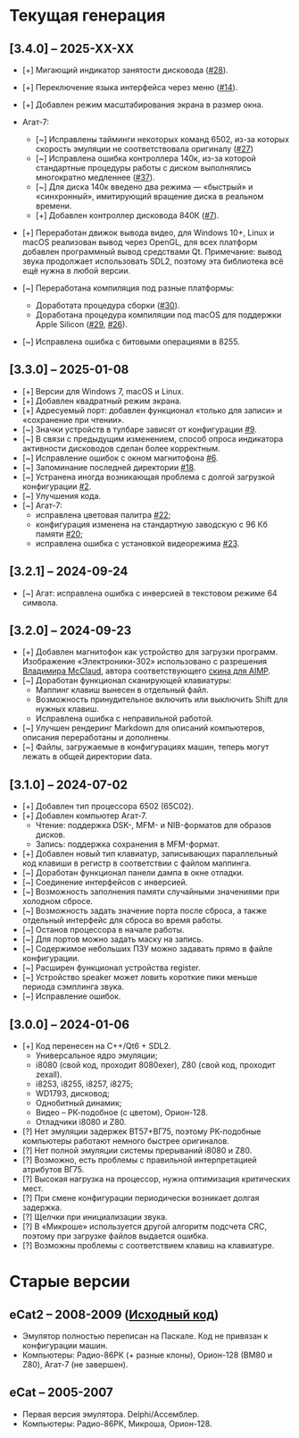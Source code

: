 # Текущая генерация

## [3.4.0] &ndash; 2025-XX-XX
- [+] Мигающий индикатор занятости дисковода ([#28](../../issues/28)). 
- [+] Переключение языка интерфейса через меню ([#14](../../issues/14)). 
- [+] Добавлен режим масштабирования экрана в размер окна.
- Агат-7: 
    - [~] Исправлены тайминги некоторых команд 6502, из-за которых скорость эмуляции не соответствовала оригиналу ([#27](../../issues/27))
    - [~] Исправлена ошибка контроллера 140к, из-за которой стандартные процедуры работы с диском выполнялись многократно медленнее ([#37](../../issues/37)).
    - [~] Для диска 140к введено два режима &mdash; &laquo;быстрый&raquo; и &laquo;синхронный&raquo;, имитирующий вращение диска в реальном времени. 
    - [+] Добавлен контроллер дисковода 840К ([#7](../../issues/7)).
- [+] Переработан движок вывода видео, для Windows 10+, Linux и macOS реализован вывод через OpenGL, для всех платформ добавлен программный вывод средствами Qt. Примечание: вывод звука продолжает использовать SDL2, поэтому эта библиотека всё ещё нужна в любой версии.
- [~] Переработана компиляция под разные платформы: 
    - Доработата процедура сборки ([#30](../../issues/30)). 
    - Доработана процедура компиляции под macOS для поддержки Apple Silicon ([#29](../../issues/29), [#26](../../issues/26)). 

- [~] Исправлена ошибка с битовыми операциями в 8255. 

## [3.3.0] &ndash; 2025-01-08
- [+] Версии для Windows 7, macOS и Linux.
- [+] Добавлен квадратный режим экрана.
- [+] Адресуемый порт: добавлен функционал &laquo;только для записи&raquo; и &laquo;сохранение при чтении&raquo;.
- [~] Значки устройств в тулбаре зависят от конфигурации [#9](../../issues/9). 
- [~] В связи с предыдущим изменением, способ опроса индикатора активности дисководов сделан более корректным.
- [~] Исправление ошибок с окном магнитофона [#6](../../issues/6).
- [~] Запоминание последней директории [#18](../../issues/18).
- [~] Устранена иногда возникающая проблема с долгой загрузкой конфигурации [#2](../../issues/2).
- [~] Улучшения кода.
- [~] Агат-7: 
    - исправлена цветовая палитра [#22](../../issues/22);
    - конфигурация изменена на стандартную заводскую с 96 Кб памяти [#20](../../issues/20);
    - исправлена ошибка с установкой видеорежима [#23](../../issues/23).

## [3.2.1] &ndash; 2024-09-24
- [~] Агат: исправлена ошибка с инверсией в текстовом режиме 64 символа. 

## [3.2.0] &ndash; 2024-09-23
- [+] Добавлен магнитофон как устройство для загрузки программ. Изображение &laquo;Электроники-302&raquo; использовано с разрешения [Владимира McClaud](http://www.mcclaud.ru), автора соответствующего [скина для AIMP](http://www.mcclaud.ru/oldgram/aimp_skin.htm). 
- [~] Доработан функционал сканирующей клавиатуры: 
    - Маппинг клавиш вынесен в отдельный файл.
    - Возможность принудительное включить или выключить Shift для нужных клавиш.
    - Исправлена ошибка с неправильной работой.
- [~] Улучшен рендеринг Markdown для описаний компьютеров, описания переработаны и дополнены. 
- [~] Файлы, загружаемые в конфигурациях машин, теперь могут лежать в общей директории data.

## [3.1.0] &ndash; 2024-07-02
- [+] Добавлен тип процессора 6502 (65C02).
- [+] Добавлен компьютер Агат-7.
    - Чтение: поддержка DSK-, MFM- и NIB-форматов для образов дисков.
    - Запись: поддержка сохранения в MFM-формат.
- [+] Добавлен новый тип клавиатур, записывающих параллельный код клавиши в регистр в соответствии с файлом маппинга.
- [~] Доработан функционал панели дампа в окне отладки.
- [~] Соединение интерфейсов с инверсией.
- [~] Возможность заполнения памяти случайными значениями при холодном сбросе.
- [~] Возможность задать значение порта после сброса, а также отдельный интерфейс для сброса во время работы.
- [~] Останов процессора в начале работы.
- [~] Для портов можно задать маску на запись.
- [~] Содержимое небольших ПЗУ можно задавать прямо в файле конфигурации.
- [~] Расширен функционал устройства register.
- [~] Устройство speaker может ловить короткие пики меньше периода сэмплинга звука.
- [~] Исправление ошибок.

## [3.0.0] &ndash; 2024-01-06
- [+] Код перенесен на C++/Qt6 + SDL2.
    - Универсальное ядро эмуляции; 
    - i8080 (свой код, проходит 8080exer), Z80 (свой код, проходит zexall).
    - i8253, i8255, i8257, i8275;
    - WD1793, дисковод;
    - Однобитный динамик;
    - Видео &ndash; РК-подобное (с цветом), Орион-128.
    - Отладчики i8080 и Z80.
- [?] Нет эмуляции задержек ВТ57+ВГ75, поэтому РК-подобные компьютеры работают немного быстрее оригиналов.
- [?] Нет полной эмуляции системы прерываний i8080 и Z80.
- [?] Возможно, есть проблемы с правильной интерпретацией атрибутов ВГ75.
- [?] Высокая нагрузка на процессор, нужна оптимизация критических мест.
- [?] При смене конфигурации периодически возникает долгая задержка.
- [?] Щелчки при инициализации звука.
- [?] В «Микроше» используется другой алгоритм подсчета CRC, поэтому при загрузке файлов выдается ошибка.
- [?] Возможны проблемы с соответствием клавиш на клавиатуре.
  
# Старые версии

## eCat2 &ndash; 2008-2009 ([Исходный код](https://github.com/Ptr314/ecat2))
* Эмулятор полностью переписан на Паскале. Код не привязан к конфигурации машин. 
* Компьютеры: Радио-86РК (+ разные клоны), Орион-128 (ВМ80 и Z80), Агат-7 (не завершен).

## eCat &ndash; 2005-2007
* Первая версия эмулятора. Delphi/Ассемблер. 
* Компьютеры: Радио-86РК, Микроша, Орион-128.

